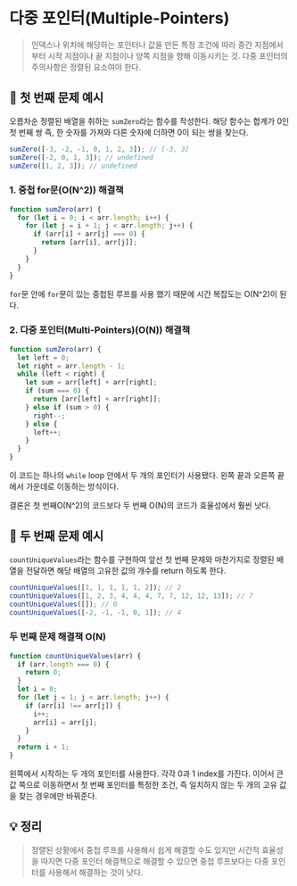# 다중 포인터(Multiple-Pointers)

> 인덱스나 위치에 해당하는 포인터나 값을 만든 특정 조건에 따라 중간 지점에서부터 시작 지점이나 끝 지점이나 양쪽 지점을 향해 이동시키는 것. 다중 포인터의 주의사항은 정렬된 요소여야 한다.

## 📖 첫 번째 문제 예시

오름차순 정렬된 배열을 취하는 <code>sumZero</code>라는 함수를 작성한다. 해당 함수는 합계가 0인 첫 번째 쌍 즉, 한 숫자를 가져와 다른 숫자에 더하면 0이 되는 쌍을 찾는다.

```javascript
sumZero([-3, -2, -1, 0, 1, 2, 3]); // [-3, 3]
sumZero([-2, 0, 1, 3]); // undefined
sumZero([1, 2, 3]); // undefined
```

### 1. 중첩 for문(O(N^2)) 해결책

```javascript
function sumZero(arr) {
  for (let i = 0; i < arr.length; i++) {
    for (let j = i + 1; j < arr.length; j++) {
      if (arr[i] + arr[j] === 0) {
        return [arr[i], arr[j]];
      }
    }
  }
}
```

<code>for</code>문 안에 <code>for</code>문이 있는 중첩된 루프를 사용 했기 때문에 시간 복잡도는 O(N^2)이 된다.

### 2. 다중 포인터(Multi-Pointers)(O(N)) 해결책

```javascript
function sumZero(arr) {
  let left = 0;
  let right = arr.length - 1;
  while (left < right) {
    let sum = arr[left] + arr[right];
    if (sum === 0) {
      return [arr[left] + arr[right]];
    } else if (sum > 0) {
      right--;
    } else {
      left++;
    }
  }
}
```

이 코드는 하나의 <code>while</code> loop 안에서 두 개의 포인터가 사용됐다. 왼쪽 끝과 오른쪽 끝에서 가운데로 이동하는 방식이다.

결론은 첫 번째O(N^2)의 코드보다 두 번째 O(N)의 코드가 효율성에서 훨씬 낫다.

## 📖 두 번째 문제 예시

<code>countUniqueValues</code>라는 함수를 구현하여 앞선 첫 번째 문제와 마찬가지로 정렬된 배열을 전달하면 해당 배열의 고유한 값의 개수를 return 하도록 한다.

```javascript
countUniqueValues([1, 1, 1, 1, 1, 2]); // 2
countUniqueValues([1, 2, 3, 4, 4, 4, 7, 7, 12, 12, 13]); // 7
countUniqueValues([]); // 0
countUniqueValues([-2, -1, -1, 0, 1]); // 4
```

### 두 번째 문제 해결책 O(N)

```javascript
function countUniqueValues(arr) {
  if (arr.length === 0) {
    return 0;
  }
  let i = 0;
  for (let j = 1; j < arr.length; j++) {
    if (arr[i] !== arr[j]) {
      i++;
      arr[i] = arr[j];
    }
  }
  return i + 1;
}
```

왼쪽에서 시작하는 두 개의 포인터를 사용한다. 각각 0과 1 index를 가진다. 이어서 큰 값 쪽으로 이동하면서 첫 번째 포인터를 특정한 조건, 즉 일치하지 않는 두 개의 고유 값을 찾는 경우에만 바꿔준다.

## 💡 정리

> 정렬된 상황에서 중첩 루프를 사용해서 쉽게 해결할 수도 있지만 시간적 효율성을 따지면 다중 포인터 해결책으로 해결할 수 있으면 중첩 루프보다는 다중 포인터를 사용해서 해결하는 것이 낫다.
